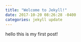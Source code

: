 ```yaml
---
title: "Welcome to Jekyll!"
date: 2017-10-20 08:26:28 -0400
categories: jekyll update
---
```


hello this is my first post!
